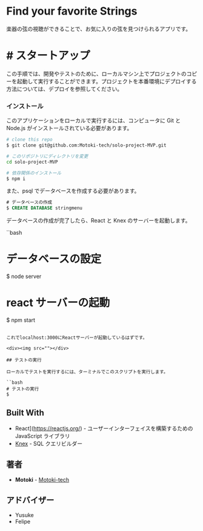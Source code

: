 # Find your favorite Strings

楽器の弦の視聴ができることで、お気に入りの弦を見つけられるアプリです。

# # スタートアップ

この手順では、開発やテストのために、ローカルマシン上でプロジェクトのコピーを起動して実行することができます。プロジェクトを本番環境にデプロイする方法については、デプロイを参照してください。

### インストール

このアプリケーションをローカルで実行するには、コンピュータに Git と Node.js がインストールされている必要があります。

```bash
# clone this repo
$ git clone git@github.com:Motoki-tech/solo-project-MVP.git

# このリポジトリにディレクトリを変更
cd solo-project-MVP

# 依存関係のインストール
$ npm i
```

また、psql でデータベースを作成する必要があります。

```SQL
# データベースの作成
$ CREATE DATABASE stringmenu
```

データベースの作成が完了したら、React と Knex のサーバーを起動します。

``bash

# データベースの設定

$ node server

# react サーバーの起動

$ npm start

```

これでlocalhost:3000にReactサーバーが起動しているはずです。

<div><img src=""></div>

## テストの実行

ローカルでテストを実行するには、ターミナルでこのスクリプトを実行します。

``bash
# テストの実行
$
```

## Built With

- React](https://reactjs.org/) - ユーザーインターフェイスを構築するための JavaScript ライブラリ
- [Knex](https://knexjs.org/) - SQL クエリビルダー

## 著者

- **Motoki** - [Motoki-tech](https://github.com/Motoki-tech)

## アドバイザー

- Yusuke
- Felipe

